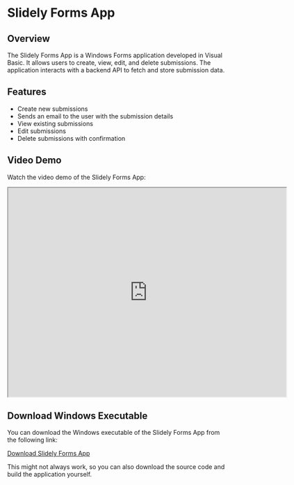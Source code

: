 # Slidely Forms App

## Overview

The Slidely Forms App is a Windows Forms application developed in Visual Basic. It allows users to create, view, edit, and delete submissions. The application interacts with a backend API to fetch and store submission data.

## Features

- Create new submissions
- Sends an email to the user with the submission details
- View existing submissions
- Edit submissions
- Delete submissions with confirmation

## Video Demo
Watch the video demo of the Slidely Forms App:

<iframe src="https://drive.google.com/file/d/YOUR_VIDEO_ID/preview" width="640" height="480" allow="autoplay"></iframe>

## Download Windows Executable

You can download the Windows executable of the Slidely Forms App from the following link:

[Download Slidely Forms App](https://winforms.harshalranjhani.in)

This might not always work, so you can also download the source code and build the application yourself.
